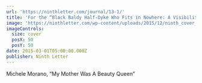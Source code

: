 ```yaml
---
url: 'https://ninthletter.com/journal/13-1/'
title: 'For the “Black Baldy Half-Dyke Who Fits in Nowhere: A Visibility Spell'
image: 'https://ninthletter.com/wp-content/uploads/2015/12/ninth_cover_13_1.jpg'
imageControls:
  size: cover
  posX: 50
  posY: 50
date: 2015-03-01T05:00:00.000Z
publisher: Ninth Letter
---
```


Michele Morano, “My Mother Was A Beauty Queen”
